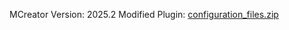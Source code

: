 MCreator Version: 2025.2
Modified Plugin: [configuration_files.zip](https://github.com/user-attachments/files/22483177/configuration_files.zip)

